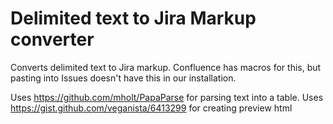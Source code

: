 # Delimited text to Jira Markup converter

Converts delimited text to Jira markup.
Confluence has macros for this, but pasting into Issues doesn't have this in our installation.

Uses https://github.com/mholt/PapaParse for parsing text into a table.
Uses https://gist.github.com/veganista/6413299 for creating preview html
